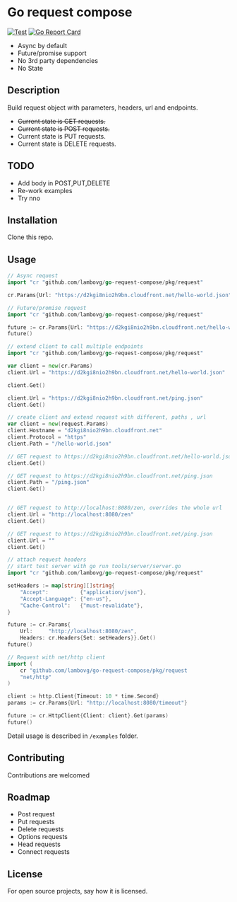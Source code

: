 # Go request compose

[![Test](https://github.com/lambovg/go-request-compose/actions/workflows/test.yml/badge.svg)](https://github.com/lambovg/go-request-compose/actions/workflows/test.yml)
[![Go Report Card](https://goreportcard.com/badge/github.com/lambovg/go-request-compose)](https://goreportcard.com/report/github.com/lambovg/go-request-compose)

* Async by default
* Future/promise support
* No 3rd party dependencies 
* No State

## Description
Build request object with parameters, headers, url and endpoints. 

* ~~Current state is GET requests.~~
* ~~Current state is POST requests.~~
* Current state is PUT requests.
* Current state is DELETE requests.

## TODO

* Add body in POST,PUT,DELETE
* Re-work examples
* Try nno

## Installation
Clone this repo.

## Usage

```go
// Async request
import "cr "github.com/lambovg/go-request-compose/pkg/request"

cr.Params{Url: "https://d2kgi8nio2h9bn.cloudfront.net/hello-world.json"}.Get()
```

```go
// Future/promise request
import "cr "github.com/lambovg/go-request-compose/pkg/request"

future := cr.Params{Url: "https://d2kgi8nio2h9bn.cloudfront.net/hello-world.json"}.Get()
future()
```

```go
// extend client to call multiple endpoints
import "cr "github.com/lambovg/go-request-compose/pkg/request"

var client = new(cr.Params)
client.Url = "https://d2kgi8nio2h9bn.cloudfront.net/hello-world.json"

client.Get()

client.Url = "https://d2kgi8nio2h9bn.cloudfront.net/ping.json"
client.Get()
```

```go
// create client and extend request with different, paths , url
var client = new(request.Params)
client.Hostname = "d2kgi8nio2h9bn.cloudfront.net"
client.Protocol = "https"
client.Path = "/hello-world.json"

// GET request to https://d2kgi8nio2h9bn.cloudfront.net/hello-world.json
client.Get()

// GET request to https://d2kgi8nio2h9bn.cloudfront.net/ping.json
client.Path = "/ping.json"
client.Get()


// GET request to http://localhost:8080/zen, overrides the whole url
client.Url = "http://localhost:8080/zen"
client.Get()

// GET request to https://d2kgi8nio2h9bn.cloudfront.net/ping.json
client.Url = ""
client.Get()
```

```go
// attach request headers
// start test server with go run tools/server/server.go 
import "cr "github.com/lambovg/go-request-compose/pkg/request"

setHeaders := map[string][]string{
    "Accept":          {"application/json"},
    "Accept-Language": {"en-us"},
    "Cache-Control":   {"must-revalidate"},
}

future := cr.Params{
    Url:     "http://localhost:8080/zen",
    Headers: cr.Headers{Set: setHeaders}}.Get()
future()
```

```go
// Request with net/http client
import (
    cr "github.com/lambovg/go-request-compose/pkg/request
    "net/http"
)

client := http.Client{Timeout: 10 * time.Second}
params := cr.Params{Url: "http://localhost:8080/timeout"}

future := cr.HttpClient{Client: client}.Get(params)
future()
```

Detail usage is described in ```/examples``` folder.

## Contributing
Contributions are welcomed

## Roadmap

* Post request
* Put requests
* Delete requests
* Options requests
* Head requests
* Connect requests

## License
For open source projects, say how it is licensed.
